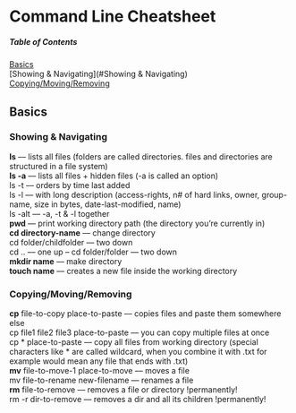 # Command Line Cheatsheet

##### Table of Contents  
[Basics](#basics)  
[Showing & Navigating](#Showing & Navigating)  
[Copying/Moving/Removing](#Copying/Moving/Removing)  

## Basics

### Showing & Navigating
**ls** –– lists all files (folders are called directories. files and directories are structured in a file system)  
**ls -a** –– lists all files + hidden files (-a is called an option)  
ls -t –– orders by time last added  
ls -l –– with long description (access-rights, n# of hard links, owner, group-name, size in bytes, date-last-modified, name)  
ls -alt –– -a, -t & -l together  
**pwd** –– print working directory path (the directory you’re currently in)  
**cd directory-name** –– change directory  
cd folder/childfolder –– two down  
cd .. –– one up – cd folder/folder –– two down  
**mkdir name** –– make directory  
**touch name** –– creates a new file inside the working directory

### Copying/Moving/Removing
**cp** file-to-copy place-to-paste –– copies files and paste them somewhere else  
cp file1 file2 file3 place-to-paste –– you can copy multiple files at once  
cp * place-to-paste –– copy all files from working directory  (special characters like * are called wildcard, when you combine it with .txt for example would mean any file that ends with .txt)    
**mv** file-to-move-1 place-to-move –– moves a file  
mv file-to-rename new-filename –– renames a file  
**rm** file-to-remove –– removes a file or directory !permanently!  
rm -r dir-to-remove –– removes a dir and all its children !permanently!  